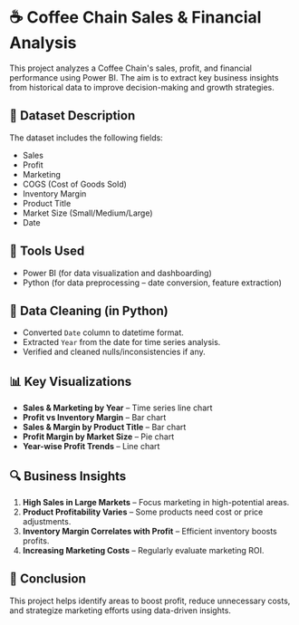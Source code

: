 # ☕ Coffee Chain Sales & Financial Analysis

This project analyzes a Coffee Chain's sales, profit, and financial performance using Power BI. The aim is to extract key business insights from historical data to improve decision-making and growth strategies.

## 📁 Dataset Description

The dataset includes the following fields:
- Sales
- Profit
- Marketing
- COGS (Cost of Goods Sold)
- Inventory Margin
- Product Title
- Market Size (Small/Medium/Large)
- Date

## 🔧 Tools Used
- Power BI (for data visualization and dashboarding)
- Python (for data preprocessing – date conversion, feature extraction)

## 🧹 Data Cleaning (in Python)
- Converted `Date` column to datetime format.
- Extracted `Year` from the date for time series analysis.
- Verified and cleaned nulls/inconsistencies if any.

## 📊 Key Visualizations
- **Sales & Marketing by Year** – Time series line chart
- **Profit vs Inventory Margin** – Bar chart
- **Sales & Margin by Product Title** – Bar chart
- **Profit Margin by Market Size** – Pie chart
- **Year-wise Profit Trends** – Line chart

## 🔍 Business Insights
1. **High Sales in Large Markets** – Focus marketing in high-potential areas.
2. **Product Profitability Varies** – Some products need cost or price adjustments.
3. **Inventory Margin Correlates with Profit** – Efficient inventory boosts profits.
4. **Increasing Marketing Costs** – Regularly evaluate marketing ROI.

## 📌 Conclusion
This project helps identify areas to boost profit, reduce unnecessary costs, and strategize marketing efforts using data-driven insights.

